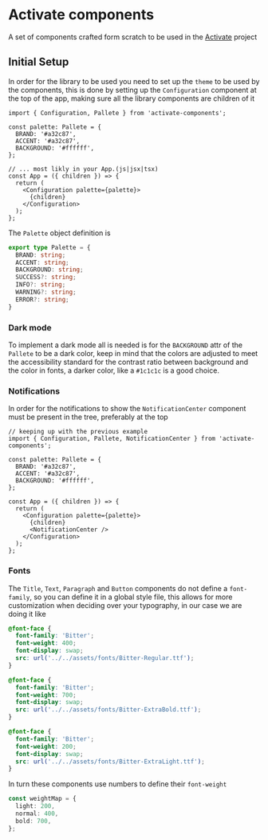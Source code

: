 # Activate components
A set of components crafted form scratch to be used in the [Activate](https://github.com/AlejandroYanes/activate) project

## Initial Setup

In order for the library to be used you need to
set up the `theme` to be used by the components,
this is done by setting up the `Configuration` component at the top of the app,
making sure all the library components are children of it

```tsx
import { Configuration, Pallete } from 'activate-components';

const palette: Pallete = {
  BRAND: '#a32c87',
  ACCENT: '#a32c87',
  BACKGROUND: '#ffffff',
};

// ... most likly in your App.(js|jsx|tsx)
const App = ({ children }) => {
  return (
    <Configuration palette={palette}>
      {children}
    </Configuration>
  );
};
```

The `Palette` object definition is

```ts
export type Palette = {
  BRAND: string;
  ACCENT: string;
  BACKGROUND: string;
  SUCCESS?: string;
  INFO?: string;
  WARNING?: string;
  ERROR?: string;
}
```
### Dark mode

To implement a dark mode all is needed is
for the `BACKGROUND` attr of the `Pallete` to be a dark color,
keep in mind that the colors are adjusted to meet the accessibility standard
for the contrast ratio between background and the color in fonts,
a darker color, like a `#1c1c1c` is a good choice.

### Notifications

In order for the notifications to show the `NotificationCenter` component
must be present in the tree, preferably at the top

```tsx
// keeping up with the previous example
import { Configuration, Pallete, NotificationCenter } from 'activate-components';

const palette: Pallete = {
  BRAND: '#a32c87',
  ACCENT: '#a32c87',
  BACKGROUND: '#ffffff',
};

const App = ({ children }) => {
  return (
    <Configuration palette={palette}>
      {children}
      <NotificationCenter />
    </Configuration>
  );
};
```

### Fonts

The `Title`, `Text`, `Paragraph` and `Button` components do not define a `font-family`,
so you can define it in a global style file, this allows for more customization
when deciding over your typography, in our case we are doing it like

```scss
@font-face {
  font-family: 'Bitter';
  font-weight: 400;
  font-display: swap;
  src: url('../../assets/fonts/Bitter-Regular.ttf');
}

@font-face {
  font-family: 'Bitter';
  font-weight: 700;
  font-display: swap;
  src: url('../../assets/fonts/Bitter-ExtraBold.ttf');
}

@font-face {
  font-family: 'Bitter';
  font-weight: 200;
  font-display: swap;
  src: url('../../assets/fonts/Bitter-ExtraLight.ttf');
}
```

In turn these components use numbers to define their `font-weight`

```ts
const weightMap = {
  light: 200,
  normal: 400,
  bold: 700,
};
```
